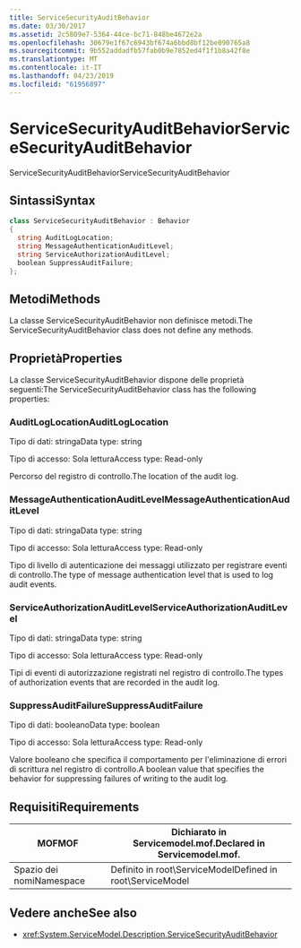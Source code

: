 ```yaml
---
title: ServiceSecurityAuditBehavior
ms.date: 03/30/2017
ms.assetid: 2c5809e7-5364-44ce-bc71-848be4672e2a
ms.openlocfilehash: 30679e1f67c6943bf674a6bbd8bf12be090765a8
ms.sourcegitcommit: 9b552addadfb57fab0b9e7852ed4f1f1b8a42f8e
ms.translationtype: MT
ms.contentlocale: it-IT
ms.lasthandoff: 04/23/2019
ms.locfileid: "61956897"
---
```

# <a name="servicesecurityauditbehavior"></a><span data-ttu-id="e4c41-102">ServiceSecurityAuditBehavior</span><span class="sxs-lookup"><span data-stu-id="e4c41-102">ServiceSecurityAuditBehavior</span></span>
<span data-ttu-id="e4c41-103">ServiceSecurityAuditBehavior</span><span class="sxs-lookup"><span data-stu-id="e4c41-103">ServiceSecurityAuditBehavior</span></span>  
  
## <a name="syntax"></a><span data-ttu-id="e4c41-104">Sintassi</span><span class="sxs-lookup"><span data-stu-id="e4c41-104">Syntax</span></span>  
  
```csharp  
class ServiceSecurityAuditBehavior : Behavior  
{  
  string AuditLogLocation;  
  string MessageAuthenticationAuditLevel;  
  string ServiceAuthorizationAuditLevel;  
  boolean SuppressAuditFailure;  
};  
```  
  
## <a name="methods"></a><span data-ttu-id="e4c41-105">Metodi</span><span class="sxs-lookup"><span data-stu-id="e4c41-105">Methods</span></span>  
 <span data-ttu-id="e4c41-106">La classe ServiceSecurityAuditBehavior non definisce metodi.</span><span class="sxs-lookup"><span data-stu-id="e4c41-106">The ServiceSecurityAuditBehavior class does not define any methods.</span></span>  
  
## <a name="properties"></a><span data-ttu-id="e4c41-107">Proprietà</span><span class="sxs-lookup"><span data-stu-id="e4c41-107">Properties</span></span>  
 <span data-ttu-id="e4c41-108">La classe ServiceSecurityAuditBehavior dispone delle proprietà seguenti:</span><span class="sxs-lookup"><span data-stu-id="e4c41-108">The ServiceSecurityAuditBehavior class has the following properties:</span></span>  
  
### <a name="auditloglocation"></a><span data-ttu-id="e4c41-109">AuditLogLocation</span><span class="sxs-lookup"><span data-stu-id="e4c41-109">AuditLogLocation</span></span>  
 <span data-ttu-id="e4c41-110">Tipo di dati: stringa</span><span class="sxs-lookup"><span data-stu-id="e4c41-110">Data type: string</span></span>  
  
 <span data-ttu-id="e4c41-111">Tipo di accesso: Sola lettura</span><span class="sxs-lookup"><span data-stu-id="e4c41-111">Access type: Read-only</span></span>  
  
 <span data-ttu-id="e4c41-112">Percorso del registro di controllo.</span><span class="sxs-lookup"><span data-stu-id="e4c41-112">The location of the audit log.</span></span>  
  
### <a name="messageauthenticationauditlevel"></a><span data-ttu-id="e4c41-113">MessageAuthenticationAuditLevel</span><span class="sxs-lookup"><span data-stu-id="e4c41-113">MessageAuthenticationAuditLevel</span></span>  
 <span data-ttu-id="e4c41-114">Tipo di dati: stringa</span><span class="sxs-lookup"><span data-stu-id="e4c41-114">Data type: string</span></span>  
  
 <span data-ttu-id="e4c41-115">Tipo di accesso: Sola lettura</span><span class="sxs-lookup"><span data-stu-id="e4c41-115">Access type: Read-only</span></span>  
  
 <span data-ttu-id="e4c41-116">Tipo di livello di autenticazione dei messaggi utilizzato per registrare eventi di controllo.</span><span class="sxs-lookup"><span data-stu-id="e4c41-116">The type of message authentication level that is used to log audit events.</span></span>  
  
### <a name="serviceauthorizationauditlevel"></a><span data-ttu-id="e4c41-117">ServiceAuthorizationAuditLevel</span><span class="sxs-lookup"><span data-stu-id="e4c41-117">ServiceAuthorizationAuditLevel</span></span>  
 <span data-ttu-id="e4c41-118">Tipo di dati: stringa</span><span class="sxs-lookup"><span data-stu-id="e4c41-118">Data type: string</span></span>  
  
 <span data-ttu-id="e4c41-119">Tipo di accesso: Sola lettura</span><span class="sxs-lookup"><span data-stu-id="e4c41-119">Access type: Read-only</span></span>  
  
 <span data-ttu-id="e4c41-120">Tipi di eventi di autorizzazione registrati nel registro di controllo.</span><span class="sxs-lookup"><span data-stu-id="e4c41-120">The types of authorization events that are recorded in the audit log.</span></span>  
  
### <a name="suppressauditfailure"></a><span data-ttu-id="e4c41-121">SuppressAuditFailure</span><span class="sxs-lookup"><span data-stu-id="e4c41-121">SuppressAuditFailure</span></span>  
 <span data-ttu-id="e4c41-122">Tipo di dati: booleano</span><span class="sxs-lookup"><span data-stu-id="e4c41-122">Data type: boolean</span></span>  
  
 <span data-ttu-id="e4c41-123">Tipo di accesso: Sola lettura</span><span class="sxs-lookup"><span data-stu-id="e4c41-123">Access type: Read-only</span></span>  
  
 <span data-ttu-id="e4c41-124">Valore booleano che specifica il comportamento per l'eliminazione di errori di scrittura nel registro di controllo.</span><span class="sxs-lookup"><span data-stu-id="e4c41-124">A boolean value that specifies the behavior for suppressing failures of writing to the audit log.</span></span>  
  
## <a name="requirements"></a><span data-ttu-id="e4c41-125">Requisiti</span><span class="sxs-lookup"><span data-stu-id="e4c41-125">Requirements</span></span>  
  
|<span data-ttu-id="e4c41-126">MOF</span><span class="sxs-lookup"><span data-stu-id="e4c41-126">MOF</span></span>|<span data-ttu-id="e4c41-127">Dichiarato in Servicemodel.mof.</span><span class="sxs-lookup"><span data-stu-id="e4c41-127">Declared in Servicemodel.mof.</span></span>|  
|---------|-----------------------------------|  
|<span data-ttu-id="e4c41-128">Spazio dei nomi</span><span class="sxs-lookup"><span data-stu-id="e4c41-128">Namespace</span></span>|<span data-ttu-id="e4c41-129">Definito in root\ServiceModel</span><span class="sxs-lookup"><span data-stu-id="e4c41-129">Defined in root\ServiceModel</span></span>|  
  
## <a name="see-also"></a><span data-ttu-id="e4c41-130">Vedere anche</span><span class="sxs-lookup"><span data-stu-id="e4c41-130">See also</span></span>

- <xref:System.ServiceModel.Description.ServiceSecurityAuditBehavior>
